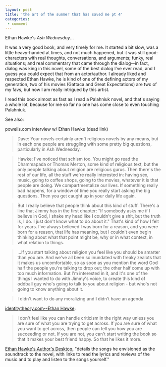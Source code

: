 ```yaml
---
layout: post
title: 'the art of the summer that has saved me pt 4'
categories:
 - comment
---
```


Ethan Hawke's _Ash Wednesday_...

It was a very good book, and very timely for me. It started a bit slow, was a little heavy-handed at times, and not much happened, but it was still good: characters with real thoughts, conversations, and arguments; funky, real situations; and real commentary that came through the dialog--in fact, dialog was king in this novel, some of the best dialog I've ever read, and I guess you could expect that from an actor/author. I already liked and respected Ethan Hawke, he is kind of one of the defining actors of my generation, two of his movies (Gattaca and Great Expectations) are two of my favs, but now I am really intrigued by this artist.

I read this book almost as fast as I read a Palahniuk novel, and that's saying a whole lot, because for me so far no one has come close to even touching Palahniuk.

See also: 

<a class="dead">powells.com interview w/ Ethan Hawke (dead link)</a>

> Dave: Your novels certainly aren't religious novels by any means, but in each one people are struggling with some pretty big questions, particularly in Ash Wednesday.

> Hawke: I've noticed that schism too. You might go read the Dhammapada or Thomas Merton, some kind of religious text, but the only people talking about religion are religious gurus. Then there's the rest of our life, all the stuff we're really interested in: having sex, music, going to coffee shops, going to the movies, whatever it is that people are doing. We compartmentalize our lives. If something really bad happens, for a window of time you really start asking the big questions. Then you get caught up in your daily life again.

> But I really believe that people think about this kind of stuff. There's a line that Jimmy has in the first chapter: "If somebody asks me if I believe in God, I shake my head like I couldn't give a shit, but the truth is, I do. I just don't know what to do about it." That's kind of how I felt for years. I've always believed I was born for a reason, and you were born for a reason, that life has meaning, but I couldn't even begin thinking about what that point might be, why or in what context, in what relation to things.

> ...If you start talking about religion you feel like you should be smarter than you are. And we've all been so inundated with freaky zealots that it makes us uncomfortable, so as soon as you mention the word God half the people you're talking to drop out; the other half come up with too much information. But I'm interested in it, and it's one of the things I wanted to do with Jimmy's voice, to create this kind of oddball guy who's going to talk to you about religion - but who's not going to know anything about it.

> I didn't want to do any moralizing and I didn't have an agenda.

<a href="http://www.identitytheory.com/people/birnbaum59.html">identitytheory.com--Ethan Hawke</a>:

> I don't feel like you can handle criticism in the right way unless you are sure of what you are trying to get across. If you are sure of what you want to get across, then people can tell you how you are succeeding or not. If you are not, you can't start writing the book so that it makes your best friend happy. So that he likes it more.

<a href="http://www.randomhouse.com/knopf/authors/hawke/desktopnew.html">Ethan Hawke's Author's Desktop</a>, "details the songs he envisioned as the soundtrack to the novel, with links to read the lyrics and reviews of the music and to play and listen to the songs yourself."

